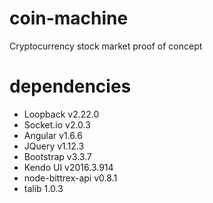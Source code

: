 # coin-machine
Cryptocurrency stock market proof of concept

# dependencies
- Loopback v2.22.0
- Socket.io v2.0.3
- Angular v1.6.6
- JQuery v1.12.3
- Bootstrap v3.3.7
- Kendo UI v2016.3.914
- node-bittrex-api v0.8.1
- talib 1.0.3
